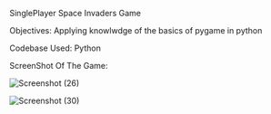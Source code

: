 SinglePlayer Space Invaders Game

Objectives:
Applying knowlwdge of the basics of pygame in python

Codebase Used:
Python

ScreenShot Of The Game:

![Screenshot (26)](https://user-images.githubusercontent.com/64368749/148390179-3a5a702b-a143-4e95-bf0f-f045fc91ce0b.png)

![Screenshot (30)](https://user-images.githubusercontent.com/64368749/148390597-b4490a2c-1027-4ad6-a1a1-d516cecd2e68.png)
